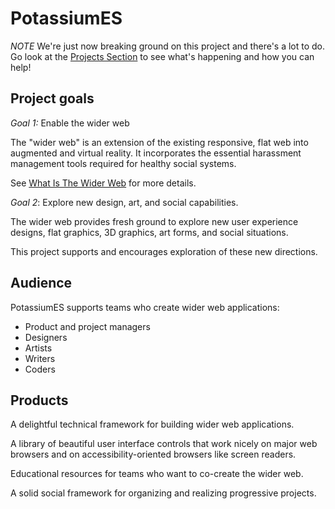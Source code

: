 # PotassiumES

*NOTE* We're just now breaking ground on this project and there's a lot to do. Go look at the [Projects Section](https://github.com/orgs/PotassiumES/projects) to see what's happening and how you can help!

## Project goals

*Goal 1:* Enable the wider web

The "wider web" is an extension of the existing responsive, flat web into augmented and virtual reality. It incorporates the essential harassment management tools required for healthy social systems.

See [What Is The Wider Web](https://github.com/PotassiumES/potassium-es/blob/master/WHAT+IS+THE+WIDER+WEB.md) for more details.

*Goal 2*: Explore new design, art, and social capabilities.

The wider web provides fresh ground to explore new user experience designs, flat graphics, 3D graphics, art forms, and social situations.

This project supports and encourages exploration of these new directions.

## Audience

PotassiumES supports teams who create wider web applications:

- Product and project managers
- Designers
- Artists
- Writers
- Coders

## Products

A delightful technical framework for building wider web applications.

A library of beautiful user interface controls that work nicely on major web browsers and on accessibility-oriented browsers like screen readers.

Educational resources for teams who want to co-create the wider web.

A solid social framework for organizing and realizing progressive projects.


